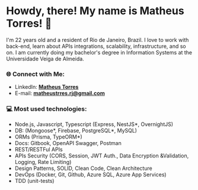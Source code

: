 # Howdy, there! My name is Matheus Torres! 👋

I'm 22 years old and a resident of Rio de Janeiro, Brazil. I love to work with back-end, learn about APIs integrations, scalability, infrastructure, and so on. I am currently doing my bachelor's degree in Information Systems at the Universidade Veiga de Almeida. 

### 🌐 Connect with Me:
- LinkedIn: **[Matheus Torres][linkedin]**
- E-mail: **matheustrres.rj@gmail.com**

### 💻 Most used technologies:
- Node.js, Javascript, Typescript (Express, NestJS*, OvernightJS)
- DB: (Mongoose*, Firebase, PostgreSQL*, MySQL)
- ORMs (Prisma, TypeORM*)
- Docs: Gitbook, OpenAPI Swagger, Postman
- REST/RESTFul APIs
- APIs Security (CORS, Session, JWT Auth., Data Encryption &Validation, Logging, Rate Limiting)
- Design Patterns, SOLID, Clean Code, Clean Architecture
- DevOps (Docker, Git, Github, Azure SQL, Azure App Services)
- TDD (unit-tests)

[linkedin]: https://www.linkedin.com/in/matheustrres/
[portfolio]: https://github.com/Torr7s?tab=repositories
